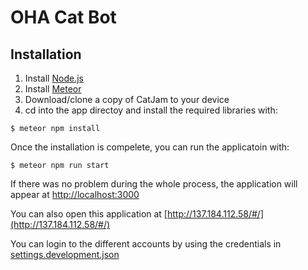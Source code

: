 # OHA Cat Bot

## Installation
1. Install [Node.js](https://nodejs.org/en/)
2. Install [Meteor](https://www.meteor.com/)
3. Download/clone a copy of CatJam to your device
4.  cd into the app directoy and install the required libraries with:
```
$ meteor npm install
```
Once the installation is compelete, you can run the applicatoin with:
```
$ meteor npm run start
```
If there was no problem during the whole process, the application will appear at
[http://localhost:3000](http://localhost:3000)

You can also open this application at [http://137.184.112.58/#/](http://137.184.112.58/#/)

You can login to the different accounts by using the credentials in [settings.development.json](https://github.com/HACC2021/CatJam/blob/8cc0edeec33d61f9b90f9613f8b90e056139d4c6/config/settings.development.json)
